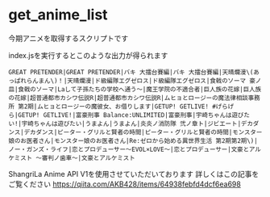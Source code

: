 # get_anime_list
今期アニメを取得するスクリプトです

index.jsを実行するとこのような出力が得られます
```
GREAT PRETENDER|GREAT PRETENDER|バキ 大擂台賽編|バキ 大擂台賽編|天晴爛漫\(あっぱれらんまん\)！|天晴爛漫|ド級編隊エグゼロス|ド級編隊エグゼロス|食戟のソーマ 豪ノ皿|食戟のソーマ|Laして子孫たちの学校へ通う～|魔王学院の不適合者|巨人族の花嫁|巨人族の花嫁|超普通都市カシワ伝説R|超普通都市カシワ伝説R|ムヒョとロージーの魔法律相談事務所 第2期|ムヒョとロージーの魔彼女、お借りします|GETUP! GETLIVE! #げらげら|GETUP! GETLIVE!|富豪刑事 Balance:UNLIMITED|富豪刑事|宇崎ちゃんは遊びたい!|宇崎ちゃんは遊びたい|うまよん|うまよん|炎炎ノ消防隊 弐ノ章ト|ジビエート|デカダンス|デカダンス|ピーター・グリルと賢者の時間|ピーター・グリルと賢者の時間|モンスター娘のお医者さん|モンスター娘のお医者さん|Re:ゼロから始める異世界生活 第2期第2期\)|ノー・ガンズ・ライフ|恋とプロデューサー〜EVOL×LOVE〜|恋とプロデューサー|文豪とアルケミスト 〜審判ノ歯車〜|文豪とアルケミスト
```

ShangriLa Anime API V1を使用させていただいております
詳しくはこの記事をご覧ください
https://qiita.com/AKB428/items/64938febfd4dcf6ea698
